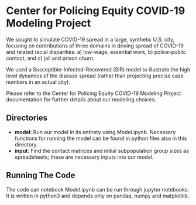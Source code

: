 # Center for Policing Equity COVID-19 Modeling Project

We sought to simulate COVID-19 spread in a large, synthetic U.S. city, focusing on contributions of three domains in driving spread of COVID-19 and related racial disparities:
a)	low-wage, essential work, 
b)	police-public contact, and 
c)	jail and prison churn.

We used a Susceptible-Infected-Recovered (SIR) model to illustrate the high level dynamics of the disease spread (rather than projecting precise case numbers in an actual city).

Please refer to the Center for Policing Equity COVID-19 Modeling Project documentation for further details about our modeling choices. 

## Directories

* **model**: Run our model in its entirety using Model.ipynb. Necessary functions for running the model can be found in python files also in this directory.
* **input**: Find the contact matrices and initial subpopulation group sizes as spreadsheets; these are necessary inputs into our model.

## Running The Code
The code can notebook Model.ipynb can be run through jupyter notebooks. It is written in python3 and depends only on pandas, numpy and matplotilib.

